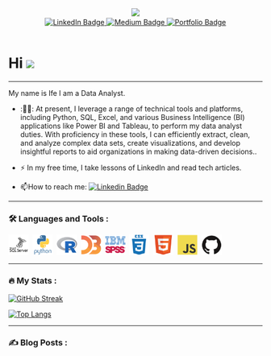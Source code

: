<div id="header" align="center">
  <img  src="https://media.giphy.com/media/v1.Y2lkPTc5MGI3NjExZjhmMjEzY2JhZDdhNjU1NGUxMGU5MmNkZjRiZmJhNTRjYzE5ZTllOSZjdD1n/Z7g4NnReCgUtg2P0YL/giphy.gif" width="100"/>
</div>

<div id="badges" align="center">
  <a href="https://www.linkedin.com/in/ifeloluwabakare/">
    <img src="https://img.shields.io/badge/LinkedIn-blue?style=for-the-badge&logo=linkedin&logoColor=white" alt="LinkedIn Badge"/>
  </a>
  <a href="https://medium.com/@ifeloluwabakare">
    <img src="https://img.shields.io/badge/Medium-black?style=for-the-badge&logo=medium&logoColor=white" alt="Medium Badge"/>
  </a>
  <a href="https://ifeloluwabakare.carrd.co/">
    <img src="https://img.shields.io/badge/My%20Portfolio-red?style=for-the-badge&logo=portfolio&logoColor=white" alt="Portfolio Badge"/>
  </a>
</div>

<div id="Profilevisit" align="center">
<img src="https://komarev.com/ghpvc/?username=IBakare&style=flat-square&color=blue" alt=""/>
</div>

<h1>
  Hi
  <img src="https://media.giphy.com/media/hvRJCLFzcasrR4ia7z/giphy.gif" width="30px"/>
</h1>

---

My name is Ife 
I am a Data Analyst.

- :💪🏽: At present, I leverage a range of technical tools and platforms, including Python, SQL, Excel, and various Business Intelligence (BI) applications like Power BI and Tableau, to perform my data analyst duties. With proficiency in these tools, I can efficiently extract, clean, and analyze complex data sets, create visualizations, and develop insightful reports to aid organizations in making data-driven decisions..

- :zap: In my free time, I take lessons of LinkedIn and read tech articles.

- :mailbox:How to reach me: [![Linkedin Badge](https://img.shields.io/badge/-LinkedIn-blue?style=flat&logo=Linkedin&logoColor=white)](https://www.linkedin.com/in/ifeloluwabakare/)

---

### :hammer_and_wrench: Languages and Tools :

<div>
  <img src="https://github.com/devicons/devicon/blob/master/icons/microsoftsqlserver/microsoftsqlserver-plain-wordmark.svg" title="SQL" alt="SQL " width="40" height="40"/>&nbsp;
  <img src="https://github.com/devicons/devicon/blob/master/icons/python/python-original-wordmark.svg"  title="Python" alt="Python" width="40" height="40"/>&nbsp;
  <img src="https://github.com/devicons/devicon/blob/master/icons/r/r-original.svg" title="R" alt="R" width="40" height="40"/>&nbsp;
  <img src="https://github.com/devicons/devicon/blob/master/icons/d3js/d3js-original.svg" title="D3" alt="D3" width="40" height="40"/>&nbsp;
  <img src="https://github.com/devicons/devicon/blob/master/icons/spss/spss-original.svg" title="SPSS" alt="SPSS" width="40" height="40"/>&nbsp;
  <img src="https://github.com/devicons/devicon/blob/master/icons/css3/css3-plain-wordmark.svg"  title="CSS3" alt="CSS" width="40" height="40"/>&nbsp;
  <img src="https://github.com/devicons/devicon/blob/master/icons/html5/html5-original.svg" title="HTML5" alt="HTML" width="40" height="40"/>&nbsp;
  <img src="https://github.com/devicons/devicon/blob/master/icons/javascript/javascript-original.svg" title="JavaScript" alt="JavaScript" width="40" height="40"/>&nbsp;
  <img src="https://github.com/devicons/devicon/blob/master/icons/github/github-original.svg" title="Git" alt="Git" width="40" height="40"/>
</div>

---

### :fire: My Stats :
[![GitHub Streak](http://github-readme-streak-stats.herokuapp.com?user=IBakare&theme=dark&background=000000)](https://git.io/streak-stats)

[![Top Langs](https://github-readme-stats.vercel.app/api/top-langs/?username=IBakare&layout=compact&theme=vision-friendly-dark)](https://github.com/anuraghazra/github-readme-stats)

---

### :writing_hand: Blog Posts :
<!-- BLOG-POST-LIST:START -->
<!-- BLOG-POST-LIST:END -->
